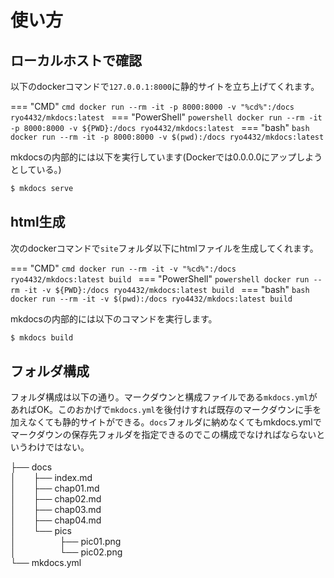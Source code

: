 
# 使い方

## ローカルホストで確認

以下のdockerコマンドで`127.0.0.1:8000`に静的サイトを立ち上げてくれます。  

=== "CMD"
    ```cmd
    docker run --rm -it -p 8000:8000 -v "%cd%":/docs ryo4432/mkdocs:latest
    ```
=== "PowerShell"
    ```powershell
    docker run --rm -it -p 8000:8000 -v ${PWD}:/docs ryo4432/mkdocs:latest
    ```
=== "bash"
    ```bash
    docker run --rm -it -p 8000:8000 -v $(pwd):/docs ryo4432/mkdocs:latest
    ```

mkdocsの内部的には以下を実行しています(Dockerでは0.0.0.0にアップしようとしている。)

```bash
$ mkdocs serve
```

## html生成

次のdockerコマンドで`site`フォルダ以下にhtmlファイルを生成してくれます。 

=== "CMD"
    ```cmd
    docker run --rm -it -v "%cd%":/docs ryo4432/mkdocs:latest build
    ```
=== "PowerShell"
    ```powershell
    docker run --rm -it -v ${PWD}:/docs ryo4432/mkdocs:latest build
    ```
=== "bash"
    ```bash
    docker run --rm -it -v $(pwd):/docs ryo4432/mkdocs:latest build
    ```
 
mkdocsの内部的には以下のコマンドを実行します。

```bash
$ mkdocs build
```

## フォルダ構成

フォルダ構成は以下の通り。マークダウンと構成ファイルである`mkdocs.yml`があればOK。このおかげで`mkdocs.yml`を後付けすれば既存のマークダウンに手を加えなくても静的サイトができる。`docs`フォルダに納めなくてもmkdocs.ymlでマークダウンの保存先フォルダを指定できるのでこの構成でなければならないというわけではない。

├── docs  
│&emsp;&emsp;├── index.md  
│&emsp;&emsp;├── chap01.md  
│&emsp;&emsp;├── chap02.md  
│&emsp;&emsp;├── chap03.md  
│&emsp;&emsp;├── chap04.md  
│&emsp;&emsp;└── pics  
│&emsp;&emsp;&emsp;&emsp;&emsp;├── pic01.png  
│&emsp;&emsp;&emsp;&emsp;&emsp;└── pic02.png  
└── mkdocs.yml  
